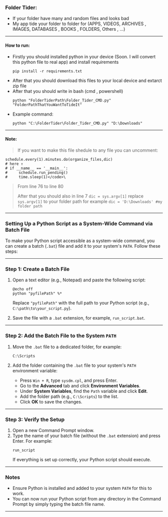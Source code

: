 ### Folder Tider:
- If your folder have many and random files and looks bad
- My app tide your folder to folder for (APPS, VIDEOS, ARCHIVES , IMAGES, DATABASES , BOOKS , FOLDERS, Others , ...)
---
#### How to run:
- Firstly you should installed python in your device (Soon. I will convert this python file to real app) and install requirements 
  ```batch
  pip install -r requirements.txt
  ```
- After that you should download this files to your local device and extarct zip file
- After that you should write in bash (cmd , powershell)
  ```batch
  python "FolderTiderPath\Folder_Tider_CMD.py" "FolderPathThatYouWantToTideIt"
  ```
- Example command:
  ```batch
  python "C:\FolderTider\Folder_Tider_CMD.py" "D:\Downloads"
   ```
---
#### Note:
> If you want to make this file shedule to any file you can uncomment:
> 
```batch
schedule.every(1).minutes.do(organize_files,dic)
# here ↑
# if __name__ == '__main__':
#     schedule.run_pending()
#     time.sleep(1)</code>\
```
> From line 76 to line 80
>
> After that you should also in line 7 <code>dic = sys.argv[1]</code> replace <code>sys.argv[1]</code> to your folder path for example <code>dic = 'D:\Downloads' #my folder path</code>


---

### Setting Up a Python Script as a System-Wide Command via Batch File

To make your Python script accessible as a system-wide command, you can create a batch (`.bat`) file and add it to your system's `PATH`. Follow these steps:

---

### Step 1: Create a Batch File

1. Open a text editor (e.g., Notepad) and paste the following script:

   ```batch
   @echo off
   python "pyfilePath" %*
   ```

   Replace `"pyfilePath"` with the full path to your Python script (e.g., `C:\path\to\your_script.py`).

2. Save the file with a `.bat` extension, for example, `run_script.bat`.

---

### Step 2: Add the Batch File to the System `PATH`

1. Move the `.bat` file to a dedicated folder, for example:
   ```
   C:\Scripts
   ```

2. Add the folder containing the `.bat` file to your system's `PATH` environment variable:
   - Press `Win + R`, type `sysdm.cpl`, and press Enter.
   - Go to the **Advanced** tab and click **Environment Variables**.
   - Under **System Variables**, find the `Path` variable and click **Edit**.
   - Add the folder path (e.g., `C:\Scripts`) to the list.
   - Click **OK** to save the changes.

---

### Step 3: Verify the Setup

1. Open a new Command Prompt window.
2. Type the name of your batch file (without the `.bat` extension) and press Enter. For example:
   ```
   run_script
   ```
   If everything is set up correctly, your Python script should execute.

---

### Notes
- Ensure Python is installed and added to your system `PATH` for this to work.
- You can now run your Python script from any directory in the Command Prompt by simply typing the batch file name.

---

